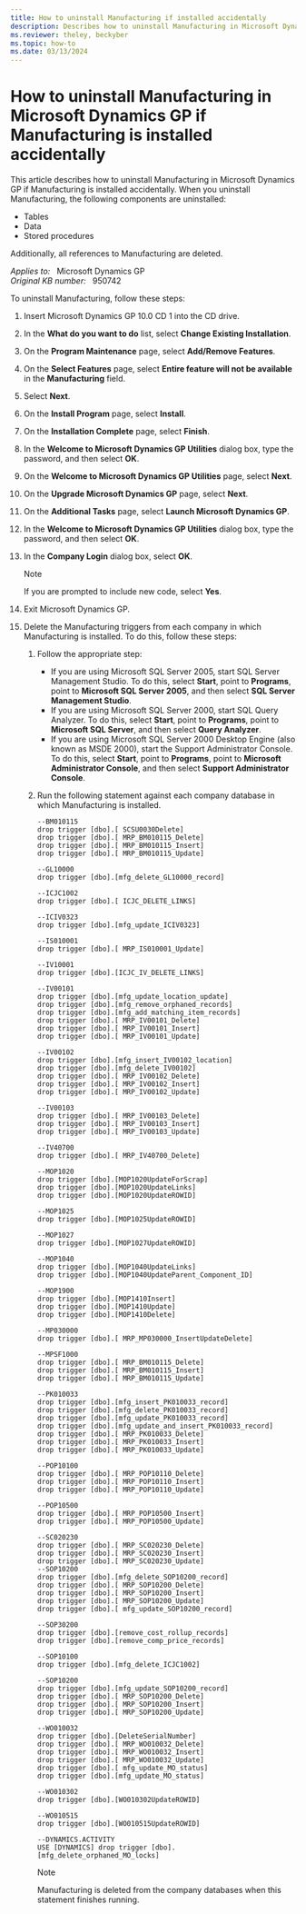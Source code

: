 ```yaml
---
title: How to uninstall Manufacturing if installed accidentally
description: Describes how to uninstall Manufacturing in Microsoft Dynamics GP if Manufacturing is installed accidentally.
ms.reviewer: theley, beckyber
ms.topic: how-to
ms.date: 03/13/2024
---
```

# How to uninstall Manufacturing in Microsoft Dynamics GP if Manufacturing is installed accidentally

This article describes how to uninstall Manufacturing in Microsoft Dynamics GP if Manufacturing is installed accidentally. When you uninstall Manufacturing, the following components are uninstalled:

- Tables
- Data
- Stored procedures

Additionally, all references to Manufacturing are deleted.

_Applies to:_ &nbsp; Microsoft Dynamics GP  
_Original KB number:_ &nbsp; 950742

To uninstall Manufacturing, follow these steps:

1. Insert Microsoft Dynamics GP 10.0 CD 1 into the CD drive.
2. In the **What do you want to do** list, select **Change Existing Installation**.
3. On the **Program Maintenance** page, select **Add/Remove Features**.
4. On the **Select Features** page, select **Entire feature will not be available** in the **Manufacturing** field.
5. Select **Next**.
6. On the **Install Program** page, select **Install**.
7. On the **Installation Complete** page, select **Finish**.
8. In the **Welcome to Microsoft Dynamics GP Utilities** dialog box, type the password, and then select **OK**.
9. On the **Welcome to Microsoft Dynamics GP Utilities** page, select **Next**.
10. On the **Upgrade Microsoft Dynamics GP** page, select **Next**.
11. On the **Additional Tasks** page, select **Launch Microsoft Dynamics GP**.
12. In the **Welcome to Microsoft Dynamics GP Utilities** dialog box, type the password, and then select **OK**.
13. In the **Company Login** dialog box, select **OK**.

    > [!NOTE]
    > If you are prompted to include new code, select **Yes**.
14. Exit Microsoft Dynamics GP.
15. Delete the Manufacturing triggers from each company in which Manufacturing is installed. To do this, follow these steps:

    1. Follow the appropriate step:

       - If you are using Microsoft SQL Server 2005, start SQL Server Management Studio. To do this, select **Start**, point to **Programs**, point to **Microsoft SQL Server 2005**, and then select **SQL Server Management Studio**.
       - If you are using Microsoft SQL Server 2000, start SQL Query Analyzer. To do this, select **Start**, point to **Programs**, point to **Microsoft SQL Server**, and then select **Query Analyzer**.
       - If you are using Microsoft SQL Server 2000 Desktop Engine (also known as MSDE 2000), start the Support Administrator Console. To do this, select **Start**, point to **Programs**, point to **Microsoft Administrator Console**, and then select **Support Administrator Console**.

    2. Run the following statement against each company database in which Manufacturing is installed.

        ```console
        --BM010115
        drop trigger [dbo].[ SCSU0030Delete]
        drop trigger [dbo].[ MRP_BM010115_Delete]
        drop trigger [dbo].[ MRP_BM010115_Insert]
        drop trigger [dbo].[ MRP_BM010115_Update]
        
        --GL10000
        drop trigger [dbo].[mfg_delete_GL10000_record]
        
        --ICJC1002
        drop trigger [dbo].[ ICJC_DELETE_LINKS]
        
        --ICIV0323 
        drop trigger [dbo].[mfg_update_ICIV0323]
        
        --IS010001
        drop trigger [dbo].[ MRP_IS010001_Update]
        
        --IV10001
        drop trigger [dbo].[ICJC_IV_DELETE_LINKS]
        
        --IV00101
        drop trigger [dbo].[mfg_update_location_update]
        drop trigger [dbo].[mfg_remove_orphaned_records]
        drop trigger [dbo].[mfg_add_matching_item_records]
        drop trigger [dbo].[ MRP_IV00101_Delete]
        drop trigger [dbo].[ MRP_IV00101_Insert]
        drop trigger [dbo].[ MRP_IV00101_Update]
        
        --IV00102
        drop trigger [dbo].[mfg_insert_IV00102_location]
        drop trigger [dbo].[mfg_delete_IV00102]
        drop trigger [dbo].[ MRP_IV00102_Delete]
        drop trigger [dbo].[ MRP_IV00102_Insert]
        drop trigger [dbo].[ MRP_IV00102_Update]
        
        --IV00103
        drop trigger [dbo].[ MRP_IV00103_Delete]
        drop trigger [dbo].[ MRP_IV00103_Insert]
        drop trigger [dbo].[ MRP_IV00103_Update]
        
        --IV40700
        drop trigger [dbo].[ MRP_IV40700_Delete]
        
        --MOP1020 
        drop trigger [dbo].[MOP1020UpdateForScrap]
        drop trigger [dbo].[MOP1020UpdateLinks]
        drop trigger [dbo].[MOP1020UpdateROWID]
        
        --MOP1025
        drop trigger [dbo].[MOP1025UpdateROWID]
        
        --MOP1027
        drop trigger [dbo].[MOP1027UpdateROWID]
        
        --MOP1040
        drop trigger [dbo].[MOP1040UpdateLinks]
        drop trigger [dbo].[MOP1040UpdateParent_Component_ID]
        
        --MOP1900
        drop trigger [dbo].[MOP1410Insert]
        drop trigger [dbo].[MOP1410Update]
        drop trigger [dbo].[MOP1410Delete]
        
        --MP030000
        drop trigger [dbo].[ MRP_MP030000_InsertUpdateDelete]
        
        --MPSF1000
        drop trigger [dbo].[ MRP_BM010115_Delete]
        drop trigger [dbo].[ MRP_BM010115_Insert]
        drop trigger [dbo].[ MRP_BM010115_Update]
        
        --PK010033
        drop trigger [dbo].[mfg_insert_PK010033_record]
        drop trigger [dbo].[mfg_delete_PK010033_record]
        drop trigger [dbo].[mfg_update_PK010033_record]
        drop trigger [dbo].[mfg_update_and_insert_PK010033_record]
        drop trigger [dbo].[ MRP_PK010033_Delete]
        drop trigger [dbo].[ MRP_PK010033_Insert]
        drop trigger [dbo].[ MRP_PK010033_Update]
        
        --POP10100
        drop trigger [dbo].[ MRP_POP10110_Delete]
        drop trigger [dbo].[ MRP_POP10110_Insert]
        drop trigger [dbo].[ MRP_POP10110_Update]
        
        --POP10500
        drop trigger [dbo].[ MRP_POP10500_Insert]
        drop trigger [dbo].[ MRP_POP10500_Update]
        
        --SC020230
        drop trigger [dbo].[ MRP_SC020230_Delete]
        drop trigger [dbo].[ MRP_SC020230_Insert]
        drop trigger [dbo].[ MRP_SC020230_Update]
        --SOP10200
        drop trigger [dbo].[mfg_delete_SOP10200_record]
        drop trigger [dbo].[ MRP_SOP10200_Delete]
        drop trigger [dbo].[ MRP_SOP10200_Insert]
        drop trigger [dbo].[ MRP_SOP10200_Update]
        drop trigger [dbo].[ mfg_update_SOP10200_record]
        
        --SOP30200
        drop trigger [dbo].[remove_cost_rollup_records]
        drop trigger [dbo].[remove_comp_price_records]
        
        --SOP10100
        drop trigger [dbo].[mfg_delete_ICJC1002]
        
        --SOP10200
        drop trigger [dbo].[mfg_update_SOP10200_record]
        drop trigger [dbo].[ MRP_SOP10200_Delete]
        drop trigger [dbo].[ MRP_SOP10200_Insert]
        drop trigger [dbo].[ MRP_SOP10200_Update]
        
        --WO010032
        drop trigger [dbo].[DeleteSerialNumber]
        drop trigger [dbo].[ MRP_WO010032_Delete]
        drop trigger [dbo].[ MRP_WO010032_Insert]
        drop trigger [dbo].[ MRP_WO010032_Update]
        drop trigger [dbo].[ mfg_update_MO_status]
        drop trigger [dbo].[mfg_update_MO_status]
        
        --WO010302
        drop trigger [dbo].[WO010302UpdateROWID]
        
        --WO010515
        drop trigger [dbo].[WO010515UpdateROWID]
        
        --DYNAMICS.ACTIVITY
        USE [DYNAMICS] drop trigger [dbo].[mfg_delete_orphaned_MO_locks]
        ```

        > [!NOTE]
        > Manufacturing is deleted from the company databases when this statement finishes running.
